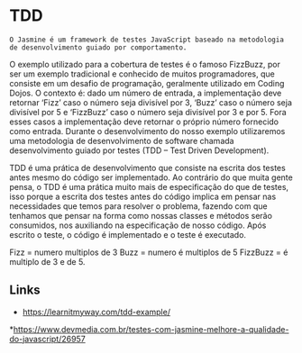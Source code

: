 # TDD

`O Jasmine é um framework de testes JavaScript baseado na metodologia de desenvolvimento guiado por comportamento.`


O exemplo utilizado para a cobertura de testes é o famoso FizzBuzz, por ser um exemplo tradicional e conhecido de muitos programadores, que consiste em um desafio de programação, geralmente utilizado em Coding Dojos. O contexto é: dado um número de entrada, a implementação deve retornar ‘Fizz’ caso o número seja divisível por 3, ‘Buzz’ caso o número seja divisível por 5 e ‘FizzBuzz’ caso o número seja divisível por 3 e por 5. Fora esses casos a implementação deve retornar o próprio número fornecido como entrada. Durante o desenvolvimento do nosso exemplo utilizaremos uma metodologia de desenvolvimento de software chamada desenvolvimento guiado por testes (TDD – Test Driven Development).

TDD é uma prática de desenvolvimento que consiste na escrita dos testes antes mesmo do código ser implementado. Ao contrário do que muita gente pensa, o TDD é uma prática muito mais de especificação do que de testes, isso porque a escrita dos testes antes do código implica em pensar nas necessidades que temos para resolver o problema, fazendo com que tenhamos que pensar na forma como nossas classes e métodos serão consumidos, nos auxiliando na especificação de nosso código. Após escrito o teste, o código é implementado e o teste é executado.

Fizz = numero multiplos de 3
Buzz = numero é multiplos de 5
FizzBuzz = é multiplo de 3 e de 5.


## Links 

* https://learnitmyway.com/tdd-example/

*https://www.devmedia.com.br/testes-com-jasmine-melhore-a-qualidade-do-javascript/26957